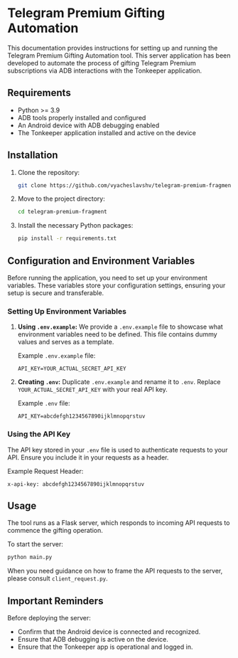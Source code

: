 # Telegram Premium Gifting Automation

This documentation provides instructions for setting up and running the Telegram Premium Gifting Automation tool. This server application has been developed to automate the process of gifting Telegram Premium subscriptions via ADB interactions with the Tonkeeper application.

## Requirements

- Python >= 3.9
- ADB tools properly installed and configured
- An Android device with ADB debugging enabled
- The Tonkeeper application installed and active on the device

## Installation

1. Clone the repository:
   ```bash
   git clone https://github.com/vyacheslavshv/telegram-premium-fragment.git
   ```

2. Move to the project directory:
   ```bash
   cd telegram-premium-fragment
   ```

3. Install the necessary Python packages:
   ```bash
   pip install -r requirements.txt
   ```

## Configuration and Environment Variables

Before running the application, you need to set up your environment variables. These variables store your configuration settings, ensuring your setup is secure and transferable.

### Setting Up Environment Variables

1. **Using `.env.example`:** We provide a `.env.example` file to showcase what environment variables need to be defined. This file contains dummy values and serves as a template.
   
   Example `.env.example` file:
   ```plaintext
   API_KEY=YOUR_ACTUAL_SECRET_API_KEY
   ```
   
2. **Creating `.env`:** Duplicate `.env.example` and rename it to `.env`. Replace `YOUR_ACTUAL_SECRET_API_KEY` with your real API key.
   
   Example `.env` file:
   ```plaintext
   API_KEY=abcdefgh1234567890ijklmnopqrstuv
   ```

### Using the API Key

The API key stored in your `.env` file is used to authenticate requests to your API. Ensure you include it in your requests as a header.

Example Request Header:
```plaintext
x-api-key: abcdefgh1234567890ijklmnopqrstuv
```

## Usage

The tool runs as a Flask server, which responds to incoming API requests to commence the gifting operation.

To start the server:
   ```bash
   python main.py
   ```

When you need guidance on how to frame the API requests to the server, please consult `client_request.py`.

## Important Reminders

Before deploying the server:
- Confirm that the Android device is connected and recognized.
- Ensure that ADB debugging is active on the device.
- Ensure that the Tonkeeper app is operational and logged in.